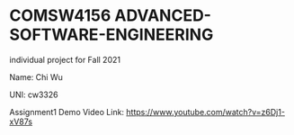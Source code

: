 # COMSW4156 ADVANCED-SOFTWARE-ENGINEERING
individual project for Fall 2021

Name: Chi Wu

UNI: cw3326

Assignment1 Demo Video Link: https://www.youtube.com/watch?v=z6Dj1-xV87s